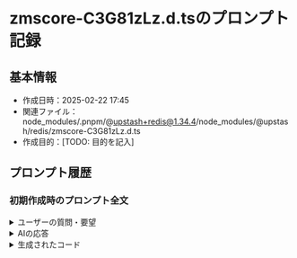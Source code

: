 # zmscore-C3G81zLz.d.tsのプロンプト記録

## 基本情報
- 作成日時：2025-02-22 17:45
- 関連ファイル：node_modules/.pnpm/@upstash+redis@1.34.4/node_modules/@upstash/redis/zmscore-C3G81zLz.d.ts
- 作成目的：[TODO: 目的を記入]

## プロンプト履歴

### 初期作成時のプロンプト全文
<details>
<summary>ユーザーの質問・要望</summary>

```
[TODO: ユーザーからの質問や要望を完全な形で記載]
```
</details>

<details>
<summary>AIの応答</summary>

```
[TODO: AIの応答を完全な形で記載]
```
</details>

<details>
<summary>生成されたコード</summary>

```typescript
[TODO: 生成されたコードを完全な形で記載]
```
</details>
